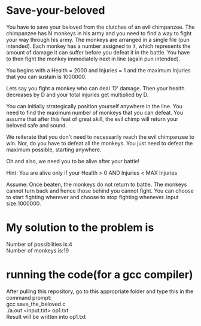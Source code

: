 # Save-your-beloved

You have to save your beloved from the clutches of an evil chimpanzee. 
The chimpanzee has N monkeys in his army and you need to find a way to fight your way through his army.
The monkeys are arranged in a single file (pun intended). Each monkey has a number assigned to it, which represents the amount of damage it can suffer before you defeat it in the battle. You have to then fight the monkey immediately next in line (again pun intended).

You begins with a Health = 2000 and Injuries = 1 and the maximum Injuries that you can sustain is 1000000.

Lets say you fight a monkey who can deal 'D' damage. Then your health decreases by D and your total injuries get multiplied by D.

You can initially strategically position yourself anywhere in the line. You need to find the maximum number of monkeys that you can defeat. You assume that after this feat of great skill, the evil chimp will return your beloved safe and sound. 

We reiterate that you don't need to necessarily reach the evil chimpanzee to win. Nor, do you have to defeat all the monkeys. You just need to defeat the maximum possible, starting anywhere. 

Oh and also, we need you to be alive after your battle! 

 Hint: You are alive only if your Health > 0 AND Injuries < MAX Injuries

Assume:
Once beaten, the monkeys do not return to battle.
The monkeys cannot turn back and hence those behind you cannot fight.
You can choose to start fighting wherever and choose to stop fighting whenever. 
input size:1000000.

# My solution to the problem is
Number of possiblities is:4  
Number of monkeys is:19

# running the code(for a gcc compiler)
After pulling this repository, go to this appropriate folder and type this in the command prompt:<br/>
gcc save_the_beloved.c <br/>
./a.out <input.txt> op1.txt<br/>
Result will be written into op1.txt
